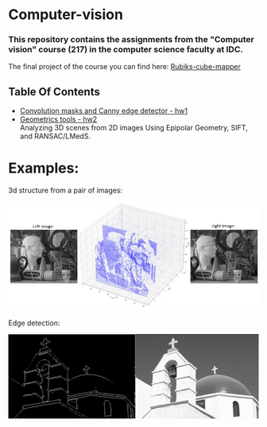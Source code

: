 # Computer-vision
### This repository contains the assignments from the "Computer vision" course (217) in the computer science faculty at IDC.

The final project of the course you can find here: [Rubiks-cube-mapper](https://github.com/freddd1/Rubiks-cube-mapper)

## Table Of Contents
* [Convolution masks and Canny edge detector - hw1](https://github.com/freddd1/Computer-vision/tree/main/convolution-mask-and-canny-edge)
* [Geometrics tools - hw2](https://github.com/freddd1/Computer-vision/tree/main/geometric-tools) <br> Analyzing 3D scenes from 2D images Using Epipolar Geometry,
SIFT, and RANSAC/LMedS.

# Examples:

3d structure from a pair of images:

![Alt Text](https://github.com/freddd1/Computer-vision/blob/main/geometric-tools/images/results.png)



Edge detection:

![Alt Text](https://github.com/freddd1/Computer-vision/blob/main/convolution-mask-and-canny-edge/images/results.png)


